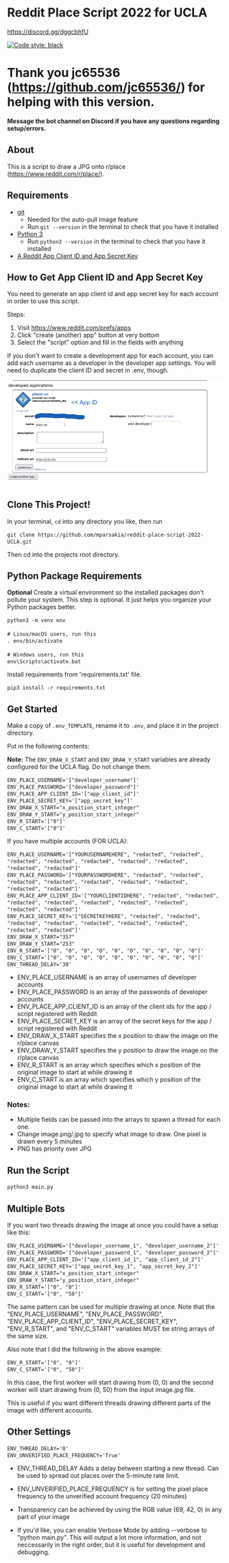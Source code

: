 # Reddit Place Script 2022 for UCLA
https://discord.gg/dggcbhfU

[![Code style: black](https://img.shields.io/badge/code%20style-black-000000.svg)](https://github.com/psf/black)

# Thank you jc65536 (https://github.com/jc65536/) for helping with this version.

**Message the bot channel on Discord if you have any questions regarding setup/errors.**

## About

This is a script to draw a JPG onto r/place (<https://www.reddit.com/r/place/>).

## Requirements

- [git](https://git-scm.com/book/en/v2/Getting-Started-Installing-Git)
  - Needed for the auto-pull image feature
  - Run `git --version` in the terminal to check that you have it installed
- [Python 3](https://www.python.org/downloads/)
  - Run `python3 --version` in the terminal to check that you have it installed
- [A Reddit App Client ID and App Secret Key](https://www.reddit.com/prefs/apps)

## How to Get App Client ID and App Secret Key

You need to generate an app client id and app secret key for each account in order to use this script.

Steps:

1. Visit <https://www.reddit.com/prefs/apps>
2. Click "create (another) app" button at very bottom
3. Select the "script" option and fill in the fields with anything

If you don't want to create a development app for each account, you can add each username as a developer in the developer app settings. You will need to duplicate the client ID and secret in .env, though.

![Where you will find the app client ID and secret key](reddit-app-screenshot.png)

## Clone This Project!

In your terminal, `cd` into any directory you like, then run

```
git clone https://github.com/mparsakia/reddit-place-script-2022-UCLA.git
```

Then cd into the projects root directory.

## Python Package Requirements

**Optional**
Create a virtual environment so the installed packages don't pollute your system.
This step is optional. It just helps you organize your Python packages better.

```shell
python3 -m venv env

# Linux/macOS users, run this
. env/bin/activate

# Windows users, run this
env\Scripts\activate.bat
```

Install requirements from 'requirements.txt' file.

```shell
pip3 install -r requirements.txt
```

## Get Started

Make a copy of `.env_TEMPLATE`, rename it to `.env`, and place it in the project directory.

Put in the following contents:

**Note:** The `ENV_DRAW_X_START` and `ENV_DRAW_Y_START` variables are already
configured for the UCLA flag. Do not change them.

```text
ENV_PLACE_USERNAME='["developer_username"]'
ENV_PLACE_PASSWORD='["developer_password"]'
ENV_PLACE_APP_CLIENT_ID='["app_client_id"]'
ENV_PLACE_SECRET_KEY='["app_secret_key"]'
ENV_DRAW_X_START="x_position_start_integer"
ENV_DRAW_Y_START="y_position_start_integer"
ENV_R_START='["0"]'
ENV_C_START='["0"]'
```

If you have multiple accounts (FOR UCLA):

```text
ENV_PLACE_USERNAME='["YOURUSERNAMEHERE", "redacted", "redacted", "redacted", "redacted", "redacted", "redacted", "redacted", "redacted", "redacted"]'
ENV_PLACE_PASSWORD='["YOURPASSWORDHERE", "redacted", "redacted", "redacted", "redacted", "redacted", "redacted", "redacted", "redacted", "redacted"]'
ENV_PLACE_APP_CLIENT_ID='["YOURCLIENTIDHERE", "redacted", "redacted", "redacted", "redacted", "redacted", "redacted", "redacted", "redacted", "redacted"]'
ENV_PLACE_SECRET_KEY='["SECRETKEYHERE", "redacted", "redacted", "redacted", "redacted", "redacted", "redacted", "redacted", "redacted", "redacted"]'
ENV_DRAW_X_START="357"
ENV_DRAW_Y_START="253"
ENV_R_START='["0", "0", "0", "0", "0", "0", "0", "0", "0", "0"]'
ENV_C_START='["0", "0", "0", "0", "0", "0", "0", "0", "0", "0"]'
ENV_THREAD_DELAY='30'
```

- ENV_PLACE_USERNAME is an array of usernames of developer accounts
- ENV_PLACE_PASSWORD is an array of the passwords of developer accounts
- ENV_PLACE_APP_CLIENT_ID is an array of the client ids for the app / script registered with Reddit
- ENV_PLACE_SECRET_KEY is an array of the secret keys for the app / script registered with Reddit
- ENV_DRAW_X_START specifies the x position to draw the image on the r/place canvas
- ENV_DRAW_Y_START specifies the y position to draw the image on the r/place canvas
- ENV_R_START is an array which specifies which x position of the original image to start at while drawing it
- ENV_C_START is an array which specifies which y position of the original image to start at while drawing it

### Notes:

- Multiple fields can be passed into the arrays to spawn a thread for each one.
- Change image.png/.jpg to specify what image to draw. One pixel is drawn every 5 minutes
- PNG has priority over JPG

## Run the Script

```python
python3 main.py
```

## Multiple Bots

If you want two threads drawing the image at once you could have a setup like this:

```text
ENV_PLACE_USERNAME='["developer_username_1", "developer_username_2"]'
ENV_PLACE_PASSWORD='["developer_password_1", "developer_password_2"]'
ENV_PLACE_APP_CLIENT_ID='["app_client_id_1", "app_client_id_2"]'
ENV_PLACE_SECRET_KEY='["app_secret_key_1", "app_secret_key_2"]'
ENV_DRAW_X_START="x_position_start_integer"
ENV_DRAW_Y_START="y_position_start_integer"
ENV_R_START='["0", "0"]'
ENV_C_START='["0", "50"]'
```

The same pattern can be used for multiple drawing at once. Note that the "ENV_PLACE_USERNAME", "ENV_PLACE_PASSWORD", "ENV_PLACE_APP_CLIENT_ID", "ENV_PLACE_SECRET_KEY", "ENV_R_START", and "ENV_C_START" variables MUST be string arrays of the same size.

Also note that I did the following in the above example:

```text
ENV_R_START='["0", "0"]'
ENV_C_START='["0", "50"]'
```

In this case, the first worker will start drawing from (0, 0) and the second worker will start drawing from (0, 50) from the input image.jpg file.

This is useful if you want different threads drawing different parts of the image with different accounts.

## Other Settings

```text
ENV_THREAD_DELAY='0'
ENV_UNVERIFIED_PLACE_FREQUENCY='True'
```

- ENV_THREAD_DELAY Adds a delay between starting a new thread. Can be used to spread out places over the 5-minute rate limit.
- ENV_UNVERIFIED_PLACE_FREQUENCY is for setting the pixel place frequency to the unverified account frequency (20 minutes)

- Transparency can be achieved by using the RGB value (69, 42, 0) in any part of your image
- If you'd like, you can enable Verbose Mode by adding --verbose to "python main.py". This will output a lot more information, and not neccessarily in the right order, but it is useful for development and debugging.
